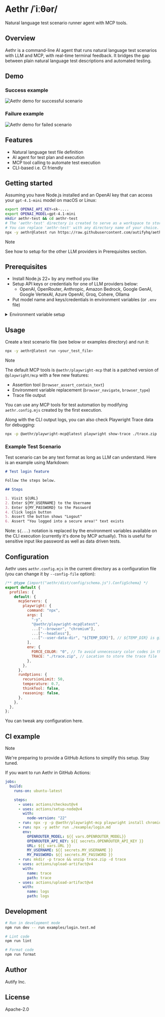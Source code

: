 # Aethr /ˈiːθər/

Natural language test scenario runner agent with MCP tools.

## Overview

Aethr is a command-line AI agent that runs natural language test scenarios with LLM and MCP, with real-time terminal feedback. It bridges the gap between plain natural language test descriptions and automated testing.

## Demo

### Success example

![Aethr demo for successful scenario](https://github.com/autifyhq/aethr-demo/blob/main/success.gif)

### Failure example

![Aethr demo for failed scenario](https://github.com/autifyhq/aethr-demo/blob/main/failure.gif)

## Features

- Natural language test file definition
- AI agent for test plan and execution
- MCP tool calling to automate test execution
- CLI-based i.e. CI friendly

## Getting started

Assuming you have Node.js installed and an OpenAI key that can access your `gpt-4.1-mini` model on macOS or Linux:

```sh
export OPENAI_API_KEY=sk-....
export OPENAI_MODEL=gpt-4.1-mini
mkdir aethr-test && cd aethr-test
# The 'aethr-test' directory is created to serve as a workspace to store aethr.config.mjs and 'logs'
# You can replace 'aethr-test' with any directory name of your choice.
npx -y aethr@latest run https://raw.githubusercontent.com/autifyhq/aethr/main/demo.md
```

> [!NOTE]
> See how to setup for the other LLM providers in Prerequisites section.

## Prerequisites

- Install Node.js 22+ by any method you like
- Setup API keys or credentials for one of LLM providers below:
  - OpenAI, OpenRouter, Anthropic, Amazon Bedrock, Google GenAI, Google VertexAI, Azure OpenAI, Groq, Cohere, Ollama
- Put model name and keys/credentials in environment variables (or `.env` file)

<details>
<summary>Environment variable setup</summary>

```shell
# Model names here are just examples.
# As long as the model supports tool calling, you can try it out with Aethr.

OPENAI_MODEL=gpt-4o-mini
OPENAI_API_KEY=
OPENAI_API_BASE_URL= # Optional, if you want to use a custom OpenAI API endpoint

# or

OPENROUTER_MODEL=openai/gpt-4o-mini
OPENROUTER_API_KEY=

# or

ANTHROPIC_MODEL=claude-3-7-sonnet-20250219
ANTHROPIC_API_KEY=

# or

BEDROCK_MODEL=us.amazon.nova-pro-v1:0
AWS_PROFILE=
AWS_DEFAULT_REGION=

# or

GOOGLE_MODEL=gemini-1.5-flash-8b
GOOGLE_API_KEY=

# or

VERTEXAI_MODEL=gemini-2.0-flash-exp
GOOGLE_CLOUD_PROJECT=

# or

AZURE_OPENAI_MODEL=gpt-4o-mini
AZURE_OPENAI_API_KEY=
AZURE_OPENAI_API_INSTANCE_NAME=
AZURE_OPENAI_API_DEPLOYMENT_NAME=
AZURE_OPENAI_API_VERSION=

# or

GROQ_MODEL=llama-3.1-8b-instant
GROQ_API_KEY=

# or

COHERE_MODEL=command-r7b-12-2024
COHERE_API_KEY=

# or

OLLAMA_MODEL=llama3.2
```

</details>

## Usage

Create a test scenario file (see below or examples directory) and run it:

```bash
npx -y aethr@latest run <your_test_file>
```

> [!NOTE]
> The default MCP tools is `@aethr/playwright-mcp` that is a patched version of `@playwright/mcp` with a few new features:
>
> - Assertion tool (`browser_assert_contain_text`)
> - Environment variable replacement (`browser_navigate`, `browser_type`)
> - Trace file output
>
> You can use any MCP tools for test automation by modifying `aethr.config.mjs` created by the first execution.

Along with the CLI output logs, you can also check Playwright Trace data for debugging:

```bash
npx -p @aethr/playwright-mcp@latest playwright show-trace ./trace.zip
```

### Example Test Scenario

Test scenario can be any text format as long as LLM can understand.
Here is an example using Markdown:

```markdown
# Test login feature

Follow the steps below.

## Steps

1. Visit ${URL}
2. Enter ${MY_USERNAME} to the Username
3. Enter ${MY_PASSWORD} to the Password
4. Click login button
5. Assert the button shows "Logout"
6. Assert "You logged into a secure area!" text exists
```

Note: `${...}` notation is replaced by the environment variables available on the CLI execution (currently it's done by MCP actually). This is useful for sensitive input like password as well as data driven tests.

## Configuration

Aethr uses `aethr.config.mjs` in the current directory as a configuration file (you can change it by `--config-file` option):

```js
/** @type {import("aethr/dist/config/schema.js").ConfigSchema} */
export default {
  profiles: {
    default: {
      mcpServers: {
        playwright: {
          command: "npx",
          args: [
            "-y",
            "@aethr/playwright-mcp@latest",
            ...["--browser", "chromium"],
            ...["--headless"],
            ...["--user-data-dir", "${TEMP_DIR}"], // ${TEMP_DIR} is given by Aethr per run and cleared after the run
          ],
          env: {
            FORCE_COLOR: "0", // To avoid unnecessary color codes in the assertion failure message
            TRACE: "./trace.zip", // Location to store the trace file
          },
        },
      },
      runOptions: {
        recursionLimit: 50,
        temperature: 0.7,
        thinkTool: false,
        reasoning: false,
      },
    },
  },
};
```

You can tweak any configuration here.

## CI example

> [!NOTE]
> We're preparing to provide a GitHub Actions to simplify this setup. Stay tuned.

If you want to run Aethr in GitHub Actions:

```yaml
jobs:
  build:
    runs-on: ubuntu-latest

    steps:
      - uses: actions/checkout@v4
      - uses: actions/setup-node@v4
        with:
          node-version: "22"
      - run: npx -y -p @aethr/playwright-mcp playwright install chromium --with-deps --only-shell
      - run: npx -y aethr run ./example/login.md
        env:
          OPENROUTER_MODEL: ${{ vars.OPENROUTER_MODEL}}
          OPENROUTER_API_KEY: ${{ secrets.OPENROUTER_API_KEY }}
          URL: ${{ vars.URL }}
          MY_USERNAME: ${{ secrets.MY_USERNAME }}
          MY_PASSWORD: ${{ secrets.MY_PASSWORD }}
      - run: mkdir -p trace && unzip trace.zip -d trace
      - uses: actions/upload-artifact@v4
        with:
          name: trace
          path: trace
      - uses: actions/upload-artifact@v4
        with:
          name: logs
          path: logs
```

## Development

```bash
# Run in development mode
npm run dev -- run examples/login.test.md

# Lint code
npm run lint

# Format code
npm run format
```

## Author

Autify Inc.

## License

Apache-2.0
